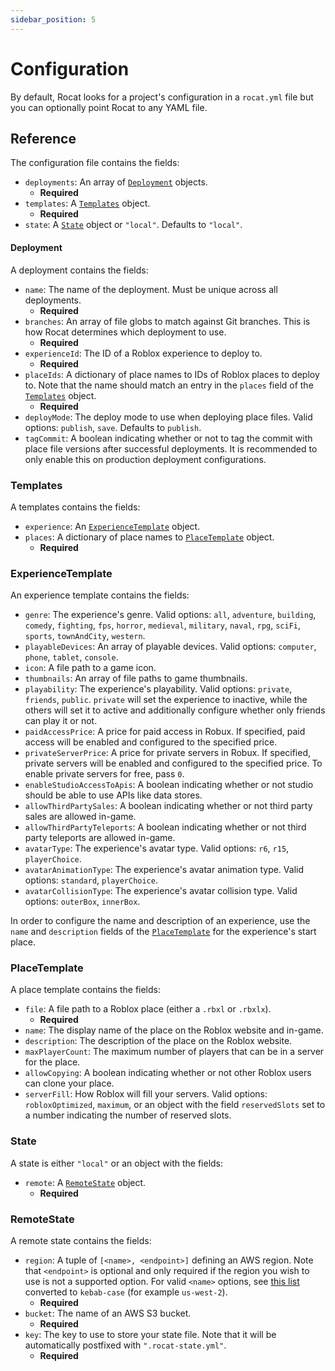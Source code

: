 ```yaml
---
sidebar_position: 5
---
```


# Configuration

By default, Rocat looks for a project's configuration in a `rocat.yml` file but you can optionally
point Rocat to any YAML file.

## Reference

The configuration file contains the fields:

- `deployments`: An array of [`Deployment`](#deployment) objects.
  - **Required**
- `templates`: A [`Templates`](#templates) object.
  - **Required**
- `state`: A [`State`](#state) object or `"local"`. Defaults to `"local"`.

#### Deployment

A deployment contains the fields:

- `name`: The name of the deployment. Must be unique across all deployments.
  - **Required**
- `branches`: An array of file globs to match against Git branches. This is how Rocat determines
  which deployment to use.
  - **Required**
- `experienceId`: The ID of a Roblox experience to deploy to.
  - **Required**
- `placeIds`: A dictionary of place names to IDs of Roblox places to deploy to. Note that the name
  should match an entry in the `places` field of the [`Templates`](#templates) object.
  - **Required**
- `deployMode`: The deploy mode to use when deploying place files. Valid options: `publish`, `save`.
  Defaults to `publish`.
- `tagCommit`: A boolean indicating whether or not to tag the commit with place file versions after
  successful deployments. It is recommended to only enable this on production deployment
  configurations.

### Templates

A templates contains the fields:

- `experience`: An [`ExperienceTemplate`](#experiencetemplate) object.
- `places`: A dictionary of place names to [`PlaceTemplate`](#placetemplate) object.
  - **Required**

### ExperienceTemplate

An experience template contains the fields:

- `genre`: The experience's genre. Valid options: `all`, `adventure`, `building`, `comedy`,
  `fighting`, `fps`, `horror`, `medieval`, `military`, `naval`, `rpg`, `sciFi`, `sports`,
  `townAndCity`, `western`.
- `playableDevices`: An array of playable devices. Valid options: `computer`, `phone`, `tablet`,
  `console`.
- `icon`: A file path to a game icon.
- `thumbnails`: An array of file paths to game thumbnails.
- `playability`: The experience's playability. Valid options: `private`, `friends`, `public`.
  `private` will set the experience to inactive, while the others will set it to active and
  additionally configure whether only friends can play it or not.
- `paidAccessPrice`: A price for paid access in Robux. If specified, paid access will be enabled and
  configured to the specified price.
- `privateServerPrice`: A price for private servers in Robux. If specified, private servers will be
  enabled and configured to the specified price. To enable private servers for free, pass `0`.
- `enableStudioAccessToApis`: A boolean indicating whether or not studio should be able to use APIs
  like data stores.
- `allowThirdPartySales`: A boolean indicating whether or not third party sales are allowed in-game.
- `allowThirdPartyTeleports`: A boolean indicating whether or not third party teleports are allowed
  in-game.
- `avatarType`: The experience's avatar type. Valid options: `r6`, `r15`, `playerChoice`.
- `avatarAnimationType`: The experience's avatar animation type. Valid options: `standard`,
  `playerChoice`.
- `avatarCollisionType`: The experience's avatar collision type. Valid options: `outerBox`,
  `innerBox`.

In order to configure the name and description of an experience, use the `name` and `description`
fields of the [`PlaceTemplate`](#placetemplate) for the experience's start place.

### PlaceTemplate

A place template contains the fields:

- `file`: A file path to a Roblox place (either a `.rbxl` or `.rbxlx`).
  - **Required**
- `name`: The display name of the place on the Roblox website and in-game.
- `description`: The description of the place on the Roblox website.
- `maxPlayerCount`: The maximum number of players that can be in a server for the place.
- `allowCopying`: A boolean indicating whether or not other Roblox users can clone your place.
- `serverFill`: How Roblox will fill your servers. Valid options: `robloxOptimized`, `maximum`, or
  an object with the field `reservedSlots` set to a number indicating the number of reserved slots.

### State

A state is either `"local"` or an object with the fields:

- `remote`: A [`RemoteState`](#remotestate) object.
  - **Required**

### RemoteState

A remote state contains the fields:

- `region`: A tuple of `[<name>, <endpoint>]` defining an AWS region. Note that `<endpoint>` is
  optional and only required if the region you wish to use is not a supported option. For valid
  `<name>` options, see [this
  list](https://rusoto.github.io/rusoto/rusoto_core/region/enum.Region.html#variants) converted to
  `kebab-case` (for example `us-west-2`).
  - **Required**
- `bucket`: The name of an AWS S3 bucket.
  - **Required**
- `key`: The key to use to store your state file. Note that it will be automatically postfixed with `".rocat-state.yml"`.
  - **Required**
